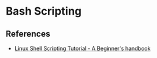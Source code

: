 # Bash Scripting

## References

* [Linux Shell Scripting Tutorial - A Beginner's handbook](http://www.freeos.com/guides/lsst/)
